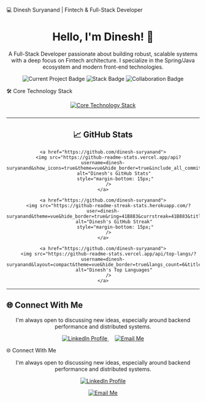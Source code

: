 💻 Dinesh Suryanand | Fintech & Full-Stack Developer
<div align="center">
<h1 align="center">Hello, I'm Dinesh! 👋</h1>

<p>
A Full-Stack Developer passionate about building robust, scalable systems with a deep focus on Fintech architecture. I specialize in the Spring/Java ecosystem and modern front-end technologies.
</p>

<p>
<img src="https://img.shields.io/badge/Currently_Building-Payment_Microservices-0A66C2?style=for-the-badge&logo=springboot&logoColor=white" alt="Current Project Badge"/>
<img src="https://img.shields.io/badge/Stack-Spring_Boot%20|%20Angular%20|%20Go-6DB33F?style=for-for-the-badge&logo=java&logoColor=white" alt="Stack Badge"/>
<img src="https://img.shields.io/badge/Collaboration-Open%20to%20Ideas-5391FE?style=for-the-badge&logo=github&logoColor=white" alt="Collaboration Badge"/>
</p>

</div>

🛠️ Core Technology Stack
<div align="center">
<a href="https://skillicons.dev">
<img src="https://skillicons.dev/icons?i=java,spring,kotlin,angular,html,css,js,ts,python,go,docker,kubernetes,aws,gcp,git,github,vscode,postman,postgresql,mysql,mongodb,kafka,rabbitmq"
alt="Core Technology Stack"
style="margin-bottom: 10px;"
/>
</a>
</div>

---

<h2 align="center">📈 GitHub Stats</h2>

<div align="center">
    
    <a href="https://github.com/dinesh-suryanand">
        <img src="https://github-readme-stats.vercel.app/api?username=dinesh-suryanand&show_icons=true&theme=vue&hide_border=true&include_all_commits=true&count_private=true&line_height=25&title_color=41B883&icon_color=41B883" 
             alt="Dinesh's GitHub Stats" 
             style="margin-bottom: 15px;"
        />
    </a>
    
    <a href="https://github.com/dinesh-suryanand">
        <img src="https://github-readme-streak-stats.herokuapp.com/?user=dinesh-suryanand&theme=vue&hide_border=true&ring=41B883&currstreak=41B883&title_color=41B883&fire=41B883" 
             alt="Dinesh's GitHub Streak" 
             style="margin-bottom: 15px;"
        />
    </a>
    
    <a href="https://github.com/dinesh-suryanand">
        <img src="https://github-readme-stats.vercel.app/api/top-langs/?username=dinesh-suryanand&layout=compact&theme=vue&hide_border=true&langs_count=6&title_color=41B883&icon_color=41B883" 
             alt="Dinesh's Top Languages" 
        />
    </a>

</div>

---

## 🌐 Connect With Me

<div align="center">
  <p>I'm always open to discussing new ideas, especially around backend performance and distributed systems.</p>
  
  <a href="https://www.linkedin.com/in/dinesh-suryanand/" target="_blank">
      <img src="https://img.shields.io/badge/LinkedIn-Profile-0077B5?style=social&logo=linkedin" alt="LinkedIn Profile"/>
  </a>
  &nbsp;&nbsp;&nbsp;
  <a href="mailto:dineshsuryanand@icloud.com" target="_blank">
      <img src="https://img.shields.io/badge/Email-dineshsuryanand@icloud.com-D14836?style=social&logo=gmail" alt="Email Me"/>
  </a>
</div>

🌐 Connect With Me
<div align="center">
<p>I'm always open to discussing new ideas, especially around backend performance and distributed systems.</p>

<a href="https://www.linkedin.com/in/dinesh-suryanand/" target="_blank">
<img src="https://img.shields.io/badge/LinkedIn-Profile-0077B5?style=social&logo=linkedin" alt="LinkedIn Profile"/>
</a>
<p></p>
<a href="mailto:dineshsuryanand@icloud.com" target="_blank">
<img src="https://img.shields.io/badge/Email-dineshsuryanand@icloud.com-D14836?style=social&logo=gmail" alt="Email Me"/>
</a>
</div>

